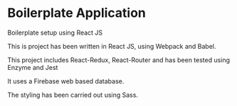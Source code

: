# Boilerplate Application

Boilerplate setup using React JS

This is project has been written in React JS, using Webpack and Babel. 

This project includes React-Redux, React-Router and has been tested using Enzyme and Jest

It uses a Firebase web based database.

The styling has been carried out using Sass.


